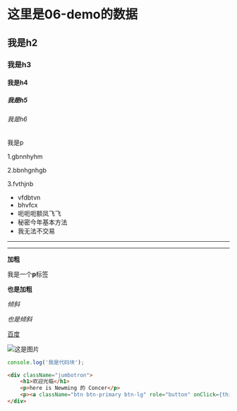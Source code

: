 # 这里是06-demo的数据

## 我是h2

### 我是h3

#### 我是h4

##### 我是h5

###### 我是h6

我是p

1.gbnnhyhm

2.bbnhgnhgb

3.fvthjnb

- vfdbtvn
- bhvfcx
 - 呃呃呃额凤飞飞
 - 秘密今年基本方法
- 我无法不交易

***

____

**加粗**

我是一个**p**标签

__也是加粗__

_倾斜_

*也是倾斜*

[百度](http://www.baidu.com)

![这是图片](http://obmf232cc.bkt.clouddn.com/home3.jpg)

```js
console.log('我是代码块');
```

```html
<div className="jumbotron">
    <h1>欢迎光临</h1>
    <p>here is Newming 的 Concer</p>
    <p><a className="btn btn-primary btn-lg" role="button" onClick={this.handleClick.bind(this)}>我的工作</a></p>
</div>
```
